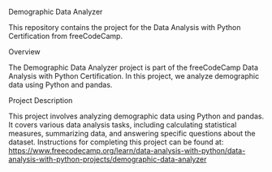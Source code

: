 Demographic Data Analyzer

This repository contains the project for the Data Analysis with Python Certification from freeCodeCamp.

Overview

The Demographic Data Analyzer project is part of the freeCodeCamp Data Analysis with Python Certification. In this project, we analyze demographic data using Python and pandas.

Project Description

This project involves analyzing demographic data using Python and pandas. It covers various data analysis tasks, including calculating statistical measures, summarizing data, and answering specific questions about the dataset.
Instructions for completing this project can be found at: https://www.freecodecamp.org/learn/data-analysis-with-python/data-analysis-with-python-projects/demographic-data-analyzer
